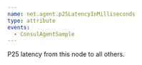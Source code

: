 ```yaml
---
name: net.agent.p25LatencyInMilliseconds
type: attribute
events:
  - ConsulAgentSample
---
```


P25 latency from this node to all others.